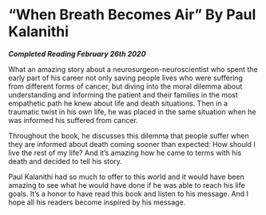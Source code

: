 # “When Breath Becomes Air” By Paul Kalanithi

***Completed Reading February 26th 2020***

What an amazing story about a neurosurgeon-neuroscientist who spent the early part of his career not only saving people lives who were suffering from different forms of cancer, but diving into the moral dilemma about understanding and informing the patient and their families in the most empathetic path he knew about life and death situations. Then in a traumatic twist in his own life, he was placed in the same situation when he was informed his suffered from cancer.

Throughout the book, he discusses this dilemma that people suffer when they are informed about death coming sooner than expected: How should I live the rest of my life? And it’s amazing how he came to terms with his death and decided to tell his story.

Paul Kalanithi had so much to offer to this world and it would have been amazing to see what he would have done if he was able to reach his life goals. It’s a honor to have read this book and listen to his message. And I hope all his readers become inspired by his message.
